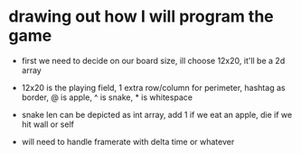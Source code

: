 # drawing out how I will program the game

- first we need to decide on our board size, ill choose 12x20, it'll be a 2d array

- 12x20 is the playing field, 1 extra row/column for perimeter, hashtag as border, @ is apple, ^ is snake, * is whitespace

- snake len can be depicted as int array, add 1 if we eat an apple, die if we hit wall or self

- will need to handle framerate with delta time or whatever